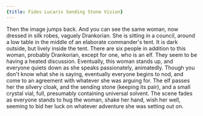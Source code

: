 ```yaml
---
{title: Fides Lucaris Sending Stone Vision}
---
```

Then the image jumps back. And you can see the same woman, now dressed in silk robes, vaguely Drankorian. She is sitting in a council, around a low table in the middle of an elaborate commander's tent. It is dark outside, but lively inside the tent. There are six people in addition to this woman, probably Drankorian, except for one, who is an elf. They seem to be having a heated discussion. Eventually, this woman stands up, and everyone quiets down as she speaks passionately, animatedly. Though you don't know what she is saying, eventually everyone begins to nod, and come to an agreement with whatever she was arguing for. The elf passes her the silvery cloak, and the sending stone (keeping its pair), and a small crystal vial, full, presumably containing universal solvent. The scene fades as everyone stands to hug the woman, shake her hand, wish her well, seeming to bid her luck on whatever adventure she was setting out on. 